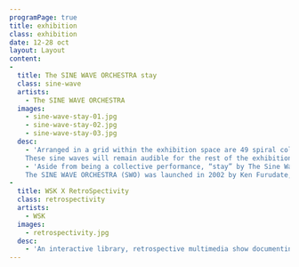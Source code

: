 ```yaml
---
programPage: true
title: exhibition
class: exhibition
date: 12-28 oct
layout: Layout
content:
-
  title: The SINE WAVE ORCHESTRA stay
  class: sine-wave
  artists:
    - The SINE WAVE ORCHESTRA
  images:
    - sine-wave-stay-01.jpg
    - sine-wave-stay-02.jpg
    - sine-wave-stay-03.jpg
  desc:
    - 'Arranged in a grid within the exhibition space are 49 spiral columns of copper wire. Each visitor will be given a small device which can play a sine wave, considered to be the most elemental sound containing neither overtone nor noise. They will be allowed to select the sine wave’s frequency and decide the column on which to attach the device.
    These sine waves will remain audible for the rest of the exhibition period which means that the sound field, from absolute silence, would get increasingly complex throughout the exhibition’s duration as more visitors contribute to the installation.'
    - 'Aside from being a collective performance, “stay” by The Sine Wave Orchestra is also a musical work that is perpetually changing, its character wholly contingent on variables such as the number of devices, their settings and locations, as well as the listener’s position.
    The SINE WAVE ORCHESTRA (SWO) was launched in 2002 by Ken Furudate, Kazuhiro Jo, Daisuke Ishida, and Mizuki Noguchi as a project that works exclusively with sine waves.'
-
  title: WSK X RetroSpectivity
  class: retrospectivity
  artists:
    - WSK
  images:
    - retrospectivity.jpg
  desc:
    - 'An interactive library, retrospective multimedia show documenting 10+ years of media art in the Philippines.'
---
```

